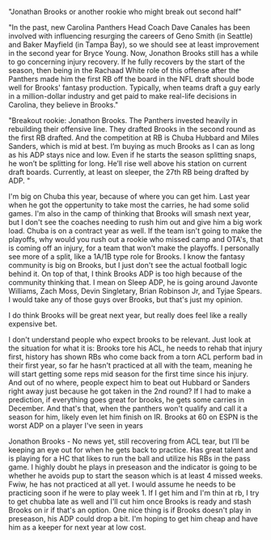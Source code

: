 "Jonathan Brooks or another rookie who might break out second half"

"In the past, new Carolina Panthers Head Coach Dave Canales has been involved with influencing resurging the careers of Geno Smith (in Seattle) and Baker Mayfield (in Tampa Bay), so we should see at least improvement in the second year for Bryce Young.  Now, Jonathon Brooks still has a while to go concerning injury recovery.  If he fully recovers by the start of the season, then being in the Rachaad White role of this offense after the Panthers made him the first RB off the board in the NFL draft should bode well for Brooks' fantasy production.  Typically, when teams draft a guy early in a million-dollar industry and get paid to make real-life decisions in Carolina, they believe in Brooks."

"Breakout rookie: Jonathon Brooks. The Panthers invested heavily in rebuilding their offensive line. They drafted Brooks in the second round as the first RB drafted. And the competition at RB is Chuba Hubbard and Miles Sanders, which is mid at best. I’m buying as much Brooks as I can as long as his ADP stays nice and low. Even if he starts the season splitting snaps, he won’t be splitting for long. He’ll rise well above his station on current draft boards. Currently, at least on sleeper, the 27th RB being drafted by ADP. "

I'm big on Chuba this year, because of where you can get him. Last year when he got the oppertunity to take most the carries, he had some solid games.
I'm also in the camp of thinking that Brooks will smash next year, but I don't see the coaches needing to rush him out and give him a big work load. Chuba is on a contract year as well. If the team isn't going to make the playoffs, why would you rush out a rookie who missed camp and OTA's, that is coming off an injury, for a team that won't make the playoffs. I personally see more of a split, like a 1A/1B type role for Brooks.
I know the fantasy community is big on Brooks, but I just don't see the actual football logic behind it. On top of that, I think Brooks ADP is too high because of the community thinking that. I mean on Sleep ADP, he is going around Javonte Williams, Zach Moss, Devin Singletary, Brian Robinson Jr, and Tyjae Spears. I would take any of those guys over Brooks, but that's just my opinion. 

I do think Brooks will be great next year, but really does feel like a really expensive bet.

I don't understand people who expect brooks to be relevant. Just look at the situation for what it is:
Brooks tore his ACL, he needs to rehab that injury first, history has shown RBs who come back from a torn ACL perform bad in their first year, so far he hasn't practiced at all with the team, meaning he will start getting some reps mid season for the first time since his injury.
And out of no where, people expect him to beat out Hubbard or Sanders right away just because he got taken in the 2nd round?
If I had to make a prediction, if everything goes great for brooks, he gets some carries in December. And that's that, when the panthers won't qualify and call it a season for him, likely even let him finish on IR.
Brooks at 60 on ESPN is the worst ADP on a player I've seen in years

Jonathon Brooks - No news yet, still recovering from ACL tear, but I’ll be keeping an eye out for when he gets back to practice. Has great talent and is playing for a HC that likes to run the ball and utilize his RBs in the pass game.
I highly doubt he plays in preseason and the indicator is going to be whether he avoids pup to start the season which is at least 4 missed weeks.
Fwiw, he has not practiced at all yet. I would assume he needs to be practicing soon if he were to play week 1.
If I get him and I'm thin at rb, I try to get chubba late as well and I'll cut him once Brooks is ready and stash Brooks on ir if that's an option. One nice thing is if Brooks doesn't play in preseason, his ADP could drop a bit. I'm hoping to get him cheap and have him as a keeper for next year at low cost. 